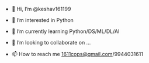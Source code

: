 - 👋 Hi, I’m @keshav161199

- 👀 I’m interested in Python
- 🌱 I’m currently learning Python/DS/ML/DL/AI
- 💞️ I’m looking to collaborate on ...
- 📫 How to reach me 1611cops@gmail.com/9944031611

<!---
keshav161199/keshav161199 is a ✨ special ✨ repository because its `README.md` (this file) appears on your GitHub profile.
You can click the Preview link to take a look at your changes.
--->
